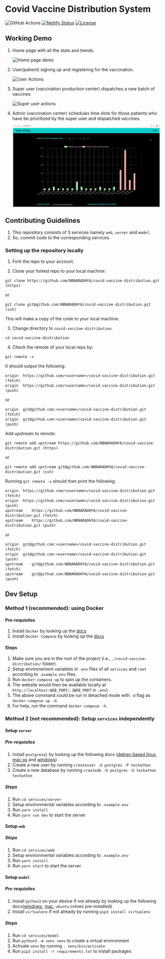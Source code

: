 # Covid Vaccine Distribution System

![GitHub Actions](https://github.com/NBNARADHYA/covid-vaccine-distribution/actions/workflows/deploy.yml/badge.svg)
[![Netlify Status](https://api.netlify.com/api/v1/badges/be01e56c-1eac-4a73-9aee-57dd9be3af0f/deploy-status)](https://app.netlify.com/sites/covidvaccinedistribution/deploys)
[![License](https://img.shields.io/badge/License-Apache%202.0-blue.svg)](https://opensource.org/licenses/Apache-2.0)

## Working Demo

1. Home page with all the stats and trends.

   ![Home page demo](workingDemo/homePage.gif)

2. User(patient) signing up and registering for the vaccination.

   ![User Actions](workingDemo/user.gif)

3. Super user (vaccination production center) dispatches a new batch of vaccines

   ![Super user actions](workingDemo/superUser.gif)

4. Admin (vaccination center) schedules time slots for those patients who have be prioritized by the super user and dispatched vaccines.

   ![Admin actions](workingDemo/admin.gif)

## Contributing Guidelines

1. This repository consists of 3 services namely `web`, `server` and `model`.
2. So, commit code to the corresponding services.

### Setting up the repository locally

1. Fork the repo to your account.

2. Clone your forked repo to your local machine:

```
git clone https://github.com/NBNARADHYA/covid-vaccine-distribution.git (https)
```

or

```
git clone git@github.com:NBNARADHYA/covid-vaccine-distribution.git (ssh)
```

This will make a copy of the code to your local machine.

3. Change directory to `covid-vaccine-distribution`.

```
cd covid-vaccine-distribution
```

4. Check the remote of your local repo by:

```
git remote -v
```

It should output the following:

```
origin	https://github.com/<username>/covid-vaccine-distribution.git (fetch)
origin	https://github.com/<username>/covid-vaccine-distribution.git (push)
```

or

```
origin	git@github.com:<username>/covid-vaccine-distribution.git (fetch)
origin	git@github.com:<username>/covid-vaccine-distribution.git (push)
```

Add upstream to remote:

```
git remote add upstream https://github.com/NBNARADHYA/covid-vaccine-distribution.git (https)
```

or

```
git remote add upstream git@github.com:NBNARADHYA/covid-vaccine-distribution.git (ssh)
```

Running `git remote -v` should then print the following:

```
origin	https://github.com/<username>/covid-vaccine-distribution.git (fetch)
origin	https://github.com/<username>/covid-vaccine-distribution.git (push)
upstream	https://github.com/NBNARADHYA/covid-vaccine-distribution.git (fetch)
upstream	https://github.com/NBNARADHYA/covid-vaccine-distribution.git (push)
```

or

```
origin	git@github.com:<username>/covid-vaccine-distribution.git (fetch)
origin	git@github.com:<username>/covid-vaccine-distribution.git (push)
upstream	git@github.com:NBNARADHYA/covid-vaccine-distribution.git (fetch)
upstream	git@github.com:NBNARADHYA/covid-vaccine-distribution.git (push)
```

## Dev Setup

### Method 1 (recommended): using Docker

#### Pre-requisites

1. Install `Docker` by looking up the [docs](https://docs.docker.com/get-docker/)
2. Install `Docker Compose` by looking up the [docs](https://docs.docker.com/compose/install/)

#### Steps

1. Make sure you are in the root of the project (i.e., `./covid-vaccine-distribution/` folder).
2. Setup environement variables in `.env` files of all `services` and `root` according to `.example.env` files.
3. Run `docker-compose up` to spin up the containers.
4. The website would then be available locally at `http://localhost:WEB_PORT/`. (`WEB_PORT` in `.env`)
5. The above command could be run in detached mode with `-d` flag as `docker-compose up -d`.
6. For help, run the command `docker-compose -h`.

### Method 2 (not recommended): Setup `services` independently

#### Setup `server`

##### Pre-requisites

1. Install `postgresql` by looking up the following docs ([debian based linux](https://www.postgresql.org/download/linux/debian/), [mac os](https://www.postgresql.org/download/macosx/) and [windows](https://www.postgresql.org/download/windows/))
2. Create a new user by running `createuser -U postgres -P techathon `
3. Create a new database by running `createdb -U postgres -O techathon techathon`

##### Steps

1. Run `cd services/server`
2. Setup environmental variables according to `.example.env`
3. Run `yarn install`
4. Run `yarn run dev` to start the server

#### Setup `web`

##### Steps

1. Run `cd services/web`
2. Setup environmental variables according to `.example.env`
3. Run `yarn install`
4. Run `yarn start` to start the server

#### Setup `model`

##### Pre-requisites

1. Install `python3` on your device if not already by looking up the following docs([windows](https://www.python.org/downloads/windows/), [mac](https://www.python.org/downloads/mac-osx/), `ubuntu` comes pre-installed)
2. Install `virtualenv` if not already by running `pip3 install virtualenv`

##### Steps

1. Run `cd services/model`
2. Run `python3 -m venv venv` to create a virtual environment
3. Activate `venv` by running `. venv/bin/activate`
4. Run `pip3 install -r requirements.txt` to install packages
